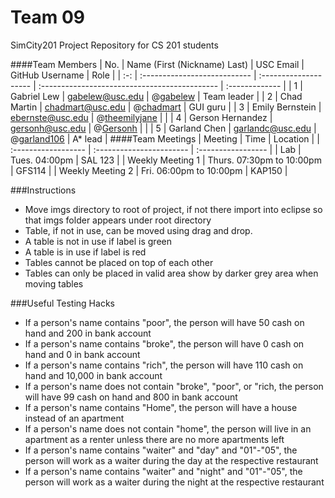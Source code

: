 Team 09
======

SimCity201 Project Repository for CS 201 students

####Team Members
| No. | Name (First (Nickname) Last) |       USC Email       |                GitHub Username                |      Role      |
| :-: | :--------------------------- | :-------------------- | :-------------------------------------------- | :------------- |
|  1  | Gabriel Lew    | gabelew@usc.edu      | @[gabelew](https://github.com/gabelew)    | Team leader |
|  2  | Chad Martin    | chadmart@usc.edu       | @[chadmart](https://github.com/chadmart)        | GUI guru             |
|  3  | Emily Bernstein | ebernste@usc.edu   | @[theemilyjane](https://github.com/theemilyjane)           |                |
|  4  | Gerson Hernandez | gersonh@usc.edu   | @[Gersonh](https://github.com/Gersonh)        |     |
|  5  | Garland Chen    | garlandc@usc.edu    | @[garland106](https://github.com/garland106)  | A* lead |
####Team Meetings
|       Meeting       |           Time           |      Location      |
| :------------------ | :----------------------- | :----------------- |
| Lab                 | Tues. 04:00pm             | SAL 123           |
| Weekly Meeting 1    | Thurs. 07:30pm to 10:00pm  | GFS114      |
| Weekly Meeting 2    | Fri. 06:00pm to 10:00pm  | KAP150      |

###Instructions
  + Move imgs directory to root of project, if not there import into eclipse so that imgs folder appears under root directory
  + Table, if not in use, can be moved using drag and drop.
  + A table is not in use if label is green  
  + A table is in use if label is red
  + Tables cannot be placed on top of each other
  + Tables can only be placed in valid area show by darker grey area when moving tables
  
###Useful Testing Hacks
  + If a person's name contains "poor", the person will have 50 cash on hand and 200 in bank account
  + If a person's name contains "broke", the person will have 0 cash on hand and 0 in bank account
  + If a person's name contains "rich", the person will have 110 cash on hand and 10,000 in bank account
  + If a person's name does not contain "broke", "poor", or "rich, the person will have 99 cash on hand and 800 in bank account
  + If a person's name contains "Home", the person will have a house instead of an apartment
  + If a person's name does not contain "home", the person will live in an apartment as a renter unless there are no more apartments left
  + If a person's name contains "waiter" and "day" and "01"-"05", the person will work as a waiter during the day at the respective restaurant
  + If a person's name contains "waiter" and "night" and "01"-"05", the person will work as a waiter during the night at the respective restaurant
  
